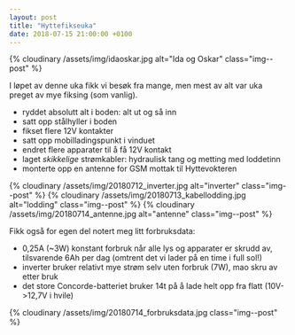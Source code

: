 ```yaml
---
layout: post
title: "Hyttefikseuka"
date: 2018-07-15 21:00:00 +0100
---
```


{% cloudinary  /assets/img/idaoskar.jpg alt="Ida og Oskar"  class="img--post" %}

I løpet av denne uka fikk vi besøk fra mange, men mest av alt
var uka preget av mye fiksing (som vanlig).

- ryddet absolutt alt i boden: alt ut og så inn
- satt opp stålhyller i boden
- fikset flere 12V kontakter
- satt opp mobilladingspunkt i vinduet
- endret flere apparater til å få 12V kontakt
- laget _skikkelige_ strømkabler: hydraulisk tang og metting med loddetinn
- monterte opp en antenne for GSM mottak til Hyttevokteren

{% cloudinary /assets/img/20180712_inverter.jpg alt="inverter" class="img--post" %}
{% cloudinary /assets/img/20180713_kabellodding.jpg alt="lodding" class="img--post" %}
{% cloudinary /assets/img/20180714_antenne.jpg alt="antenne" class="img--post" %}

Fikk også for egen del notert meg litt forbruksdata:

- 0,25A (~3W) konstant forbruk når alle lys og apparater er skrudd av, tilsvarende 6Ah per dag (omtrent det vi lader på en time i full sol!)
- inverter bruker relativt mye strøm selv uten forbruk (7W), mao skru av etter bruk
- det store Concorde-batteriet bruker 14t på å lade helt opp fra flatt (10V->12,7V i hvile)

{% cloudinary /assets/img/20180714_forbruksdata.jpg  class="img--post" %}

